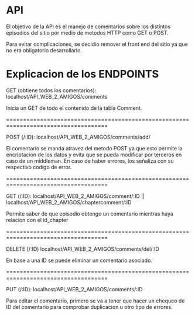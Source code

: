 # API

El objetivo de la API es el manejo de comentarios sobre los distintos episodios del sitio por medio de metodos HTTP como GET o POST.

Para evitar complicaciones, se decidio remover el front end del sitio ya que no era obligatorio desarrollarlo.

# Explicacion de los ENDPOINTS

GET (obtiene todos los comentarios): localhost/API_WEB_2_AMIGOS/comments

Inicia un GET de todo el contenido de la tabla Comment.

====================================================================================

POST (/:ID): localhost/API_WEB_2_AMIGOS/comments/add/

El comentario se manda atravez del metodo POST ya que esto permite la encriptación de los datos y evita que se pueda modificar por terceros en caso de un middleman. En caso de haber errores, los señaliza con su respectivo codigo de error.

====================================================================================

GET (/:ID): localhost/API_WEB_2_AMIGOS/comment/:ID || localhost/API_WEB_2_AMIGOS/chaptercomment/:ID

Permite saber de que episodio obtengo un comentario mientras haya relacion con el id_chapter

====================================================================================

DELETE (/:ID) localhost/API_WEB_2_AMIGOS/comments/del/:ID

En base a una ID se puede eliminar un comentario asociado.

====================================================================================

PUT (/:ID): localhost/API_WEB_2_AMIGOS/comments/:ID

Para editar el comentario, primero se va a tener que hacer un chequeo de ID del comentario para comprobar duplicacion u otro tipo de errores.